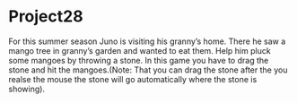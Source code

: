 # Project28
For this summer season Juno is visiting his granny’s home. There he saw a mango tree in granny’s garden and wanted to eat them. Help him pluck some mangoes by throwing a stone. In this game you have to drag the stone and hit the mangoes.(Note: That you can drag the stone after the you realse the mouse the stone will go automatically where the stone is showing).
